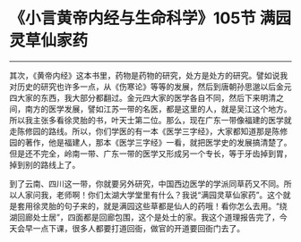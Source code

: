 # 《小言黄帝内经与生命科学》105节 满园灵草仙家药

------

其次，《黄帝内经》这本书里，药物是药物的研究，处方是处方的研究。譬如说我对历史的研究也许多一点，从《伤寒论》等等的发展，然后到唐朝孙思邈以后金元四大家的东西，我大部分都翻过。金元四大家的医学各自不同，然后下来明清之间，南方的医学发展，譬如江苏一带的名医，都是这里的人，就是吴江这个地方。所以我主张多看徐灵胎的书，叶天士第二位。那么，现在广东一带像福建的医学就走陈修园的路线。所以，你们学医的有一本《医学三字经》，大家都知道那是陈修园的著作，他是福建人，那本《医学三字经》一看，就把医学史的发展搞清楚了。但是还不完全，岭南一带、广东一带的医学又形成另一个专长，等于牙齿掉到胃，掉到别的路线上了。

到了云南、四川这一带，你就要另外研究，中国西边医学的学派同草药又不同。所以人家问我，老师啊！你们太湖大学堂里有什么？我说“满园灵草仙家药”。这个就是套用徐灵胎的句子来的，就是满园这些草都是仙人的药哦！看你怎么去用。“绕湖回廊处士居”，四面都是回廊包围，这个是处士的家。我这个道理报告完了，今天会早一点下课，很多人都要打道回衙，做官的开道要回衙门去了。